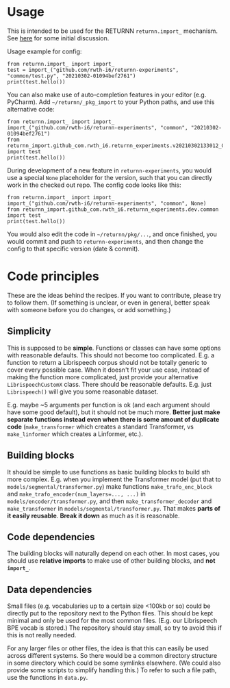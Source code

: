# Usage

This is intended to be used for the RETURNN `returnn.import_` mechanism.
See [here](https://github.com/rwth-i6/returnn/discussions/436)
for some initial discussion.

Usage example for config:

    from returnn.import_ import import_
    test = import_("github.com/rwth-i6/returnn-experiments", "common/test.py", "20210302-01094bef2761")
    print(test.hello())

You can also make use of auto-completion features in your editor (e.g. PyCharm).
Add `~/returnn/_pkg_import` to your Python paths,
and use this alternative code:

    from returnn.import_ import import_
    import_("github.com/rwth-i6/returnn-experiments", "common", "20210302-01094bef2761")
    from returnn_import.github_com.rwth_i6.returnn_experiments.v20210302133012_01094bef2761.common import test
    print(test.hello())

During development of a new feature in `returnn-experiments`,
you would use a special `None` placeholder for the version,
such that you can directly work in the checked out repo.
The config code looks like this:

    from returnn.import_ import import_
    import_("github.com/rwth-i6/returnn-experiments", "common", None)
    from returnn_import.github_com.rwth_i6.returnn_experiments.dev.common import test
    print(test.hello())

You would also edit the code in `~/returnn/pkg/...`,
and once finished, you would commit and push to `returnn-experiments`,
and then change the config to that specific version (date & commit).


# Code principles

These are the ideas behind the recipes.
If you want to contribute, please try to follow them.
(If something is unclear, or even in general,
better speak with someone before you do changes, or add something.)

## Simplicity

This is supposed to be **simple**.
Functions or classes can have some options
with reasonable defaults.
This should not become too complicated.
E.g. a function to return a Librispeech corpus
should not be totally generic to cover every possible case.
When it doesn't fit your use case,
instead of making the function more complicated,
just provide your alternative `LibrispeechCustomX` class.
There should be reasonable defaults.
E.g. just `Librispeech()` will give you some reasonable dataset.

E.g. maybe ~5 arguments per function is ok
(and each argument should have some good default),
but it should not be much more.
**Better just make separate functions instead
even when there is some amount of duplicate code**
(`make_transformer` which creates a standard Transformer,
vs `make_linformer` which creates a Linformer, etc.).

## Building blocks

It should be simple to use functions
as basic building blocks to build sth more complex.
E.g. when you implement the Transformer model
(put that to `models/segmental/transformer.py`)
make functions `make_trafo_enc_block`
and `make_trafo_encoder(num_layers=..., ...)`
in `models/encoder/transformer.py`,
and then `make_transformer_decoder` and `make_transformer`
in `models/segmental/transformer.py`.
That makes **parts of it easily reusable**.
**Break it down** as much as it is reasonable.

## Code dependencies

The building blocks will naturally depend on each other.
In most cases, you should use **relative imports**
to make use of other building blocks,
and **not `import_`**.

## Data dependencies

Small files (e.g. vocabularies up to a certain size <100kb or so)
could be directly put to the repository next to the Python files.
This should be kept minimal and only be used for the most common files.
(E.g. our Librispeech BPE vocab is stored.)
The repository should stay small,
so try to avoid this if this is not really needed.

For any larger files or other files,
the idea is that this can easily be used across different systems.
So there would be a common directory structure
in some directory which could be some symlinks elsewhere.
(We could also provide some scripts to simplify handling this.)
To refer to such a file path, use the functions in `data.py`.
